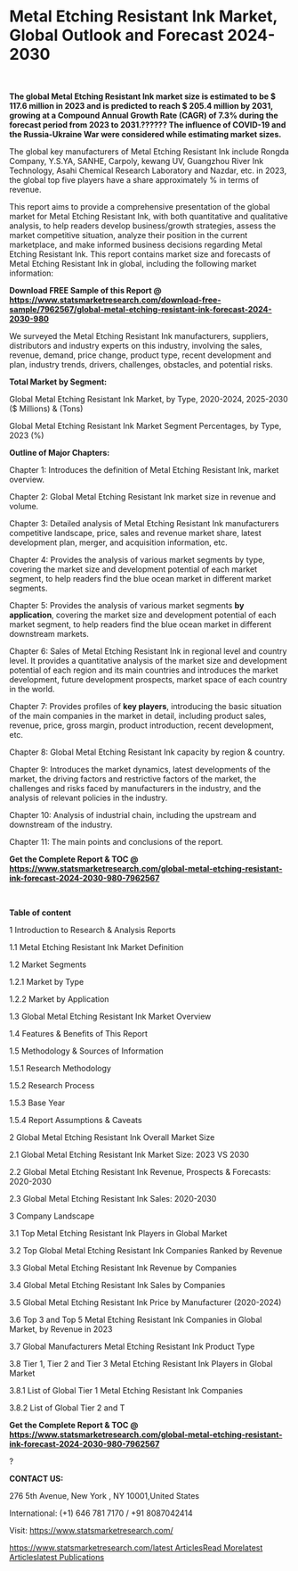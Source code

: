 <h1>Metal Etching Resistant Ink Market, Global Outlook and Forecast 2024-2030</h1><br/><p><strong>The global Metal Etching Resistant Ink market size is estimated to be $ 117.6 million in 2023 and is predicted to reach $ 205.4 million by 2031, growing at a Compound Annual Growth Rate (<strong>CAGR</strong>) of 7.3% during the forecast period from 2023 to 2031.?????? The influence of COVID-19 and the Russia-Ukraine War were considered while estimating market sizes.</strong></p>
 
 
 
 <p>The global key manufacturers of Metal Etching Resistant Ink include Rongda Company, Y.S.YA, SANHE, Carpoly, kewang UV, Guangzhou River Ink Technology, Asahi Chemical Research Laboratory and Nazdar, etc. in 2023, the global top five players have a share approximately % in terms of revenue.</p>
 
 
 
 <p>This report aims to provide a comprehensive presentation of the global market for Metal Etching Resistant Ink, with both quantitative and qualitative analysis, to help readers develop business/growth strategies, assess the market competitive situation, analyze their position in the current marketplace, and make informed business decisions regarding Metal Etching Resistant Ink. This report contains market size and forecasts of Metal Etching Resistant Ink in global, including the following market information:</p>
 
 
 
 <p><strong>Download FREE Sample of this Report @ <a href="https://www.statsmarketresearch.com/download-free-sample/7962567/global-metal-etching-resistant-ink-forecast-2024-2030-980">https://www.statsmarketresearch.com/download-free-sample/7962567/global-metal-etching-resistant-ink-forecast-2024-2030-980</a></strong></p>
 
 
 
 <p>We surveyed the Metal Etching Resistant Ink manufacturers, suppliers, distributors and industry experts on this industry, involving the sales, revenue, demand, price change, product type, recent development and plan, industry trends, drivers, challenges, obstacles, and potential risks.</p>
 
 
 
 <p><strong>Total Market by Segment:</strong></p>
 
 
 
 <p>Global Metal Etching Resistant Ink Market, by Type, 2020-2024, 2025-2030 ($ Millions) & (Tons)</p>
 
 
 
 <p>Global Metal Etching Resistant Ink Market Segment Percentages, by Type, 2023 (%)</p>
 
 
 
 <p><strong>Outline of Major Chapters:</strong></p>
 
 
 
 <p>Chapter 1: Introduces the definition of Metal Etching Resistant Ink, market overview.</p>
 
 
 
 <p>Chapter 2: Global Metal Etching Resistant Ink market size in revenue and volume.</p>
 
 
 
 <p>Chapter 3: Detailed analysis of Metal Etching Resistant Ink manufacturers competitive landscape, price, sales and revenue market share, latest development plan, merger, and acquisition information, etc.</p>
 
 
 
 <p>Chapter 4: Provides the analysis of various market segments by type, covering the market size and development potential of each market segment, to help readers find the blue ocean market in different market segments.</p>
 
 
 
 <p>Chapter 5: Provides the analysis of various market segments <strong>by application</strong>, covering the market size and development potential of each market segment, to help readers find the blue ocean market in different downstream markets.</p>
 
 
 
 <p>Chapter 6: Sales of Metal Etching Resistant Ink in regional level and country level. It provides a quantitative analysis of the market size and development potential of each region and its main countries and introduces the market development, future development prospects, market space of each country in the world.</p>
 
 
 
 <p>Chapter 7: Provides profiles of <strong>key players</strong>, introducing the basic situation of the main companies in the market in detail, including product sales, revenue, price, gross margin, product introduction, recent development, etc.</p>
 
 
 
 <p>Chapter 8: Global Metal Etching Resistant Ink capacity by region & country.</p>
 
 
 
 <p>Chapter 9: Introduces the market dynamics, latest developments of the market, the driving factors and restrictive factors of the market, the challenges and risks faced by manufacturers in the industry, and the analysis of relevant policies in the industry.</p>
 
 
 
 <p>Chapter 10: Analysis of industrial chain, including the upstream and downstream of the industry.</p>
 
 
 
 <p>Chapter 11: The main points and conclusions of the report.</p>
 
 
 
 <div><b>Get the Complete Report & TOC @ <a href="https://www.statsmarketresearch.com/global-metal-etching-resistant-ink-forecast-2024-2030-980-7962567">https://www.statsmarketresearch.com/global-metal-etching-resistant-ink-forecast-2024-2030-980-7962567</a></b></div>
 
 
 
 <p><br />
 
 <b>Table of content</b></p>
 
 
 
 <p>1 Introduction to Research & Analysis Reports<br />
 
 1.1 Metal Etching Resistant Ink Market Definition<br />
 
 1.2 Market Segments<br />
 
 1.2.1 Market by Type<br />
 
 1.2.2 Market by Application<br />
 
 1.3 Global Metal Etching Resistant Ink Market Overview<br />
 
 1.4 Features & Benefits of This Report<br />
 
 1.5 Methodology & Sources of Information<br />
 
 1.5.1 Research Methodology<br />
 
 1.5.2 Research Process<br />
 
 1.5.3 Base Year<br />
 
 1.5.4 Report Assumptions & Caveats<br />
 
 2 Global Metal Etching Resistant Ink Overall Market Size<br />
 
 2.1 Global Metal Etching Resistant Ink Market Size: 2023 VS 2030<br />
 
 2.2 Global Metal Etching Resistant Ink Revenue, Prospects & Forecasts: 2020-2030<br />
 
 2.3 Global Metal Etching Resistant Ink Sales: 2020-2030<br />
 
 3 Company Landscape<br />
 
 3.1 Top Metal Etching Resistant Ink Players in Global Market<br />
 
 3.2 Top Global Metal Etching Resistant Ink Companies Ranked by Revenue<br />
 
 3.3 Global Metal Etching Resistant Ink Revenue by Companies<br />
 
 3.4 Global Metal Etching Resistant Ink Sales by Companies<br />
 
 3.5 Global Metal Etching Resistant Ink Price by Manufacturer (2020-2024)<br />
 
 3.6 Top 3 and Top 5 Metal Etching Resistant Ink Companies in Global Market, by Revenue in 2023<br />
 
 3.7 Global Manufacturers Metal Etching Resistant Ink Product Type<br />
 
 3.8 Tier 1, Tier 2 and Tier 3 Metal Etching Resistant Ink Players in Global Market<br />
 
 3.8.1 List of Global Tier 1 Metal Etching Resistant Ink Companies<br />
 
 3.8.2 List of Global Tier 2 and T</p>
 
 
 
 <div><b>Get the Complete Report & TOC @ <a href="https://www.statsmarketresearch.com/global-metal-etching-resistant-ink-forecast-2024-2030-980-7962567">https://www.statsmarketresearch.com/global-metal-etching-resistant-ink-forecast-2024-2030-980-7962567</a></b></div>
 
 
 
 <p>? </p>
 
 
 
 <p><b>CONTACT US:</b><br />
 
 276 5th Avenue, New York , NY 10001,United States<br />
 
 International: (+1) 646 781 7170 / +91 8087042414<br />
 
 Visit: <a href="https://www.statsmarketresearch.com/">https://www.statsmarketresearch.com/</a><br />
 
 <a href="https://gyeongbokgung.com">https://www.statsmarketresearch.com/</a><a href="https://hallyeomaritime.com">latest Articles</a><a href="https://jingwansa.com">Read More</a><a href="https://nguoiviet.jp/">latest Articles</a><a href="https://www.intelmarketresearch.com/">latest Publications</a></p>